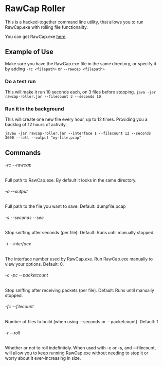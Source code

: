 # RawCap Roller
This is a hacked-together command line utility, that allows
you to run RawCap.exe with rolling file functionality.

You can get RawCap.exe [here](http://www.netresec.com/?page=RawCap).

## Example of Use
Make sure you have the RawCap.exe file in the same directory, or specify it by adding `-rc <filepath>` or `--rawcap <filepath>`

### Do a test run
This will make it run 10 seconds each, on 3 files before stopping.
`java -jar rawcap-roller.jar --filecount 3 --seconds 10`

### Run it in the background
This will create one new file every hour, up to 12 times. Providing you a backlog of 12 hours of activity.

`javaw -jar rawcap-roller.jar --interface 1 --filecount 12 --seconds 3600 --roll --output "my-file.pcap"`

## Commands
###### -rc --rawcap
Full path to RawCap.exe. By default it looks in the same directory.

###### -o --output
Full path to the file you want to save. Default: dumpfile.pcap

###### -s --seconds --sec
Stop sniffing after <sec> seconds (per file). Default: Runs until manually stopped.

###### -i --interface
The interface number used by RawCap.exe. Run RawCap.exe manually to view your options. Default: 0.

###### -c -pc --packetcount
Stop sniffing after receiving <packetcount> packets (per file). Default: Runs until manually stopped.

###### -fc --filecount
Number of files to build (when using --seconds or --packetcount). Default: 1

###### -r --roll
Whether or not to roll indefinitely. When used with -c or -s, and --filecount, will allow you to keep running RawCap.exe without needing to stop it or worry about it ever-increasing in size.